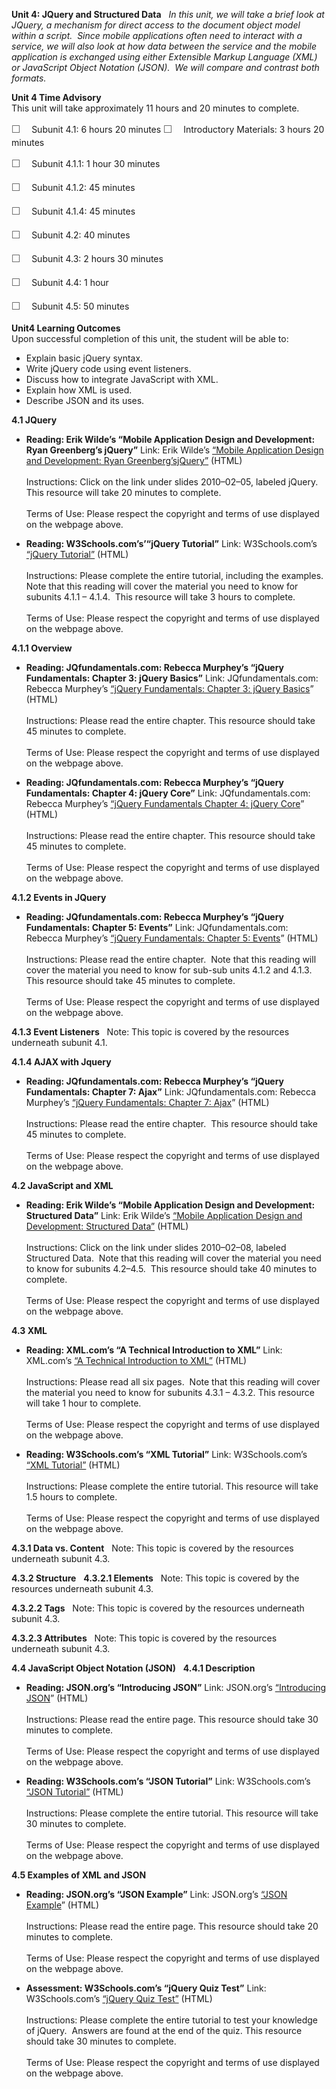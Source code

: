 **Unit 4: JQuery and Structured Data** <span id="4"></span> 
*In this unit, we will take a brief look at JQuery, a mechanism for
direct access to the document object model within a script.  Since
mobile applications often need to interact with a service, we will also
look at how data between the service and the mobile application is
exchanged using either Extensible Markup Language (XML) or JavaScript
Object Notation (JSON).  We will compare and contrast both formats.*

**Unit 4 Time Advisory**  
This unit will take approximately 11 hours and 20 minutes to complete.  
  
 <span
style="color: rgb(85, 85, 85); font-family: 'Myriad Pro', 'Gill Sans', 'Gill Sans MT', Calibri, sans-serif; font-size: 16px; line-height: 24px; text-align: left; -webkit-text-size-adjust: none; ">☐
   </span>Subunit 4.1: 6 hours 20 minutes
<span
style="color: rgb(85, 85, 85); font-family: 'Myriad Pro', 'Gill Sans', 'Gill Sans MT', Calibri, sans-serif; font-size: 16px; line-height: 24px; text-align: left; -webkit-text-size-adjust: none; ">☐
   </span>Introductory Materials: 3 hours 20 minutes  
  
 <span
style="color: rgb(85, 85, 85); font-family: 'Myriad Pro', 'Gill Sans', 'Gill Sans MT', Calibri, sans-serif; font-size: 16px; line-height: 24px; text-align: left; -webkit-text-size-adjust: none; ">☐
   </span>Subunit 4.1.1: 1 hour 30 minutes  
  
 <span
style="color: rgb(85, 85, 85); font-family: 'Myriad Pro', 'Gill Sans', 'Gill Sans MT', Calibri, sans-serif; font-size: 16px; line-height: 24px; text-align: left; -webkit-text-size-adjust: none; ">☐
   </span>Subunit 4.1.2: 45 minutes  
  
 <span
style="color: rgb(85, 85, 85); font-family: 'Myriad Pro', 'Gill Sans', 'Gill Sans MT', Calibri, sans-serif; font-size: 16px; line-height: 24px; text-align: left; -webkit-text-size-adjust: none; ">☐
   </span>Subunit 4.1.4: 45 minutes

<span
style="color: rgb(85, 85, 85); font-family: 'Myriad Pro', 'Gill Sans', 'Gill Sans MT', Calibri, sans-serif; font-size: 16px; line-height: 24px; text-align: left; -webkit-text-size-adjust: none; ">☐
   </span>Subunit 4.2: 40 minutes  
  
 <span
style="color: rgb(85, 85, 85); font-family: 'Myriad Pro', 'Gill Sans', 'Gill Sans MT', Calibri, sans-serif; font-size: 16px; line-height: 24px; text-align: left; -webkit-text-size-adjust: none; ">☐
   </span>Subunit 4.3: 2 hours 30 minutes  
  
 <span
style="color: rgb(85, 85, 85); font-family: 'Myriad Pro', 'Gill Sans', 'Gill Sans MT', Calibri, sans-serif; font-size: 16px; line-height: 24px; text-align: left; -webkit-text-size-adjust: none; ">☐
   </span>Subunit 4.4: 1 hour  
  
 <span
style="color: rgb(85, 85, 85); font-family: 'Myriad Pro', 'Gill Sans', 'Gill Sans MT', Calibri, sans-serif; font-size: 16px; line-height: 24px; text-align: left; -webkit-text-size-adjust: none; ">☐
   </span>Subunit 4.5: 50 minutes

**Unit4 Learning Outcomes**  
Upon successful completion of this unit, the student will be able to:  
-   Explain basic jQuery syntax.
-   Write jQuery code using event listeners.
-   Discuss how to integrate JavaScript with XML.
-   Explain how XML is used.
-   Describe JSON and its uses.

**4.1 JQuery** <span id="4.1"></span> 
-   **Reading: Erik Wilde’s “Mobile Application Design and Development:
    Ryan Greenberg’s jQuery”**
    Link: Erik Wilde’s [“Mobile Application Design and Development: Ryan
    Greenberg’sjQuery”](http://dret.net/lectures/mobapp-spring10/)
    (HTML)  
        
     Instructions: Click on the link under slides 2010–02–05, labeled
    jQuery.  This resource will take 20 minutes to complete.  
        
     Terms of Use: Please respect the copyright and terms of use
    displayed on the webpage above.

-   **Reading: W3Schools.com’s’“jQuery Tutorial”**
    Link: W3Schools.com’s [“jQuery
    Tutorial”](http://www.w3schools.com/jquery/default.asp) (HTML)  
        
     Instructions: Please complete the entire tutorial, including the
    examples. Note that this reading will cover the material you need to
    know for subunits 4.1.1 – 4.1.4.  This resource will take 3 hours to
    complete.  
        
     Terms of Use: Please respect the copyright and terms of use
    displayed on the webpage above.  

**4.1.1 Overview** <span id="4.1.1"></span> 
-   **Reading: JQfundamentals.com: Rebecca Murphey’s “jQuery
    Fundamentals: Chapter 3: jQuery Basics”**
    Link: JQfundamentals.com: Rebecca Murphey’s [“jQuery Fundamentals:
    Chapter 3: jQuery
    Basics](http://jqfundamentals.com/book/index.html#chapter-3)”
    (HTML)  
        
     Instructions: Please read the entire chapter. This resource should
    take 45 minutes to complete.  
        
     Terms of Use: Please respect the copyright and terms of use
    displayed on the webpage above.

-   **Reading: JQfundamentals.com: Rebecca Murphey’s “jQuery
    Fundamentals: Chapter 4: jQuery Core”**
    Link: JQfundamentals.com: Rebecca Murphey’s [“jQuery Fundamentals
    Chapter 4: jQuery
    Core](http://jqfundamentals.com/book/index.html#chapter-4)” (HTML)  
        
     Instructions: Please read the entire chapter. This resource should
    take 45 minutes to complete.  
        
     Terms of Use: Please respect the copyright and terms of use
    displayed on the webpage above.

**4.1.2 Events in JQuery** <span id="4.1.2"></span> 
-   **Reading: JQfundamentals.com: Rebecca Murphey’s “jQuery
    Fundamentals: Chapter 5: Events”**
    Link: JQfundamentals.com: Rebecca Murphey’s [“jQuery Fundamentals:
    Chapter 5:
    Events](http://jqfundamentals.com/book/index.html#chapter-5)”
    (HTML)  
        
     Instructions: Please read the entire chapter.  Note that this
    reading will cover the material you need to know for sub-sub units
    4.1.2 and 4.1.3. This resource should take 45 minutes to complete.  
        
     Terms of Use: Please respect the copyright and terms of use
    displayed on the webpage above.

**4.1.3 Event Listeners** <span id="4.1.3"></span> 
Note: This topic is covered by the resources underneath subunit 4.1.

**4.1.4 AJAX with Jquery** <span id="4.1.4"></span> 
-   **Reading: JQfundamentals.com: Rebecca Murphey’s “jQuery
    Fundamentals: Chapter 7: Ajax”**
    Link: JQfundamentals.com: Rebecca Murphey’s [“jQuery Fundamentals:
    Chapter 7:
    Ajax](http://jqfundamentals.com/book/index.html#chapter-7)” (HTML)  
        
     Instructions: Please read the entire chapter.  This resource should
    take 45 minutes to complete.  
        
     Terms of Use: Please respect the copyright and terms of use
    displayed on the webpage above.

**4.2 JavaScript and XML** <span id="4.2"></span> 
-   **Reading: Erik Wilde’s “Mobile Application Design and Development:
    Structured Data”**
    Link: Erik Wilde’s [“Mobile Application Design and Development:
    Structured Data”](http://dret.net/lectures/mobapp-spring10/)
    (HTML)  
        
     Instructions: Click on the link under slides 2010–02–08, labeled
    Structured Data.  Note that this reading will cover the material you
    need to know for subunits 4.2–4.5.  This resource should take 40
    minutes to complete.  
        
     Terms of Use: Please respect the copyright and terms of use
    displayed on the webpage above.

**4.3 XML** <span id="4.3"></span> 
-   **Reading: XML.com’s “A Technical Introduction to XML”**
    Link: XML.com’s [“A Technical Introduction to
    XML”](http://www.xml.com/pub/a/98/10/guide0.html) (HTML)  
        
     Instructions: Please read all six pages.  Note that this reading
    will cover the material you need to know for subunits 4.3.1 – 4.3.2.
    This resource will take 1 hour to complete.  
        
     Terms of Use: Please respect the copyright and terms of use
    displayed on the webpage above.

-   **Reading: W3Schools.com’s “XML Tutorial”**
    Link: W3Schools.com’s [“XML
    Tutorial”](http://www.w3schools.com/xml/default.asp) (HTML)  
        
     Instructions: Please complete the entire tutorial. This resource
    will take 1.5 hours to complete.  
        
     Terms of Use: Please respect the copyright and terms of use
    displayed on the webpage above.

**4.3.1 Data vs. Content** <span id="4.3.1"></span> 
Note: This topic is covered by the resources underneath subunit 4.3.

**4.3.2 Structure** <span id="4.3.2"></span> 
**4.3.2.1 Elements** <span id="4.3.2.1"></span> 
Note: This topic is covered by the resources underneath subunit 4.3.

**4.3.2.2 Tags** <span id="4.3.2.2"></span> 
Note: This topic is covered by the resources underneath subunit 4.3.

**4.3.2.3 Attributes** <span id="4.3.2.3"></span> 
Note: This topic is covered by the resources underneath subunit 4.3.

**4.4 JavaScript Object Notation (JSON)** <span id="4.4"></span> 
**4.4.1 Description** <span id="4.4.1"></span> 
-   **Reading: JSON.org’s “Introducing JSON”**
    Link: JSON.org’s [“Introducing JSON](http://www.json.org/)” (HTML)  
        
     Instructions: Please read the entire page. This resource should
    take 30 minutes to complete.  
        
     Terms of Use: Please respect the copyright and terms of use
    displayed on the webpage above.

-   **Reading: W3Schools.com’s “JSON Tutorial”**
    Link: W3Schools.com’s [“JSON
    Tutorial”](http://www.w3schools.com/json/default.asp) (HTML)  
        
     Instructions: Please complete the entire tutorial. This resource
    will take 30 minutes to complete.  
        
     Terms of Use: Please respect the copyright and terms of use
    displayed on the webpage above.

**4.5 Examples of XML and JSON** <span id="4.5"></span> 
-   **Reading: JSON.org’s “JSON Example”**
    Link: JSON.org’s [“JSON Example](http://json.org/example.html)”
    (HTML)  
        
     Instructions: Please read the entire page. This resource should
    take 20 minutes to complete.  
        
     Terms of Use: Please respect the copyright and terms of use
    displayed on the webpage above.

-   **Assessment: W3Schools.com’s “jQuery Quiz Test”**
    Link: W3Schools.com’s [“jQuery Quiz
    Test”](http://www.w3schools.com/jquery/jquery_quiz.asp) (HTML)  
        
     Instructions: Please complete the entire tutorial to test your
    knowledge of jQuery.  Answers are found at the end of the quiz. This
    resource should take 30 minutes to complete.  
        
     Terms of Use: Please respect the copyright and terms of use
    displayed on the webpage above.


